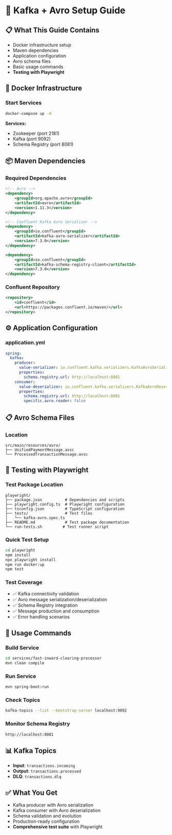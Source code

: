 # 🚀 Kafka + Avro Setup Guide

## 📋 **What This Guide Contains**
- Docker infrastructure setup
- Maven dependencies
- Application configuration
- Avro schema files
- Basic usage commands
- **Testing with Playwright**

## 🐳 **Docker Infrastructure**

### Start Services
```bash
docker-compose up -d
```

**Services:**
- Zookeeper (port 2181)
- Kafka (port 9092) 
- Schema Registry (port 8081)

## 📦 **Maven Dependencies**

### Required Dependencies
```xml
<!-- Avro -->
<dependency>
    <groupId>org.apache.avro</groupId>
    <artifactId>avro</artifactId>
    <version>1.11.3</version>
</dependency>

<!-- Confluent Kafka Avro Serializer -->
<dependency>
    <groupId>io.confluent</groupId>
    <artifactId>kafka-avro-serializer</artifactId>
    <version>7.3.0</version>
</dependency>

<dependency>
    <groupId>io.confluent</groupId>
    <artifactId>kafka-schema-registry-client</artifactId>
    <version>7.3.0</version>
</dependency>
```

### Confluent Repository
```xml
<repository>
    <id>confluent</id>
    <url>https://packages.confluent.io/maven/</url>
</repository>
```

## ⚙️ **Application Configuration**

### application.yml
```yaml
spring:
  kafka:
    producer:
      value-serializer: io.confluent.kafka.serializers.KafkaAvroSerializer
      properties:
        schema.registry.url: http://localhost:8081
    consumer:
      value-deserializer: io.confluent.kafka.serializers.KafkaAvroDeserializer
      properties:
        schema.registry.url: http://localhost:8081
        specific.avro.reader: false
```

## 📋 **Avro Schema Files**

### Location
```
src/main/resources/avro/
├── UnifiedPaymentMessage.avsc
└── ProcessedTransactionMessage.avsc
```

## 🧪 **Testing with Playwright**

### Test Package Location
```
playwright/
├── package.json          # Dependencies and scripts
├── playwright.config.ts  # Playwright configuration
├── tsconfig.json         # TypeScript configuration
├── tests/                # Test files
│   └── kafka-avro.spec.ts
├── README.md             # Test package documentation
└── run-tests.sh         # Test runner script
```

### Quick Test Setup
```bash
cd playwright
npm install
npx playwright install
npm run docker:up
npm test
```

### Test Coverage
- ✅ Kafka connectivity validation
- ✅ Avro message serialization/deserialization
- ✅ Schema Registry integration
- ✅ Message production and consumption
- ✅ Error handling scenarios

## 🚀 **Usage Commands**

### Build Service
```bash
cd services/fast-inward-clearing-processor
mvn clean compile
```

### Run Service
```bash
mvn spring-boot:run
```

### Check Topics
```bash
kafka-topics --list --bootstrap-server localhost:9092
```

### Monitor Schema Registry
```
http://localhost:8081
```

## 📊 **Kafka Topics**
- **Input**: `transactions.incoming`
- **Output**: `transactions.processed`
- **DLQ**: `transactions.dlq`

## ✅ **What You Get**
- Kafka producer with Avro serialization
- Kafka consumer with Avro deserialization
- Schema validation and evolution
- Production-ready configuration
- **Comprehensive test suite** with Playwright
